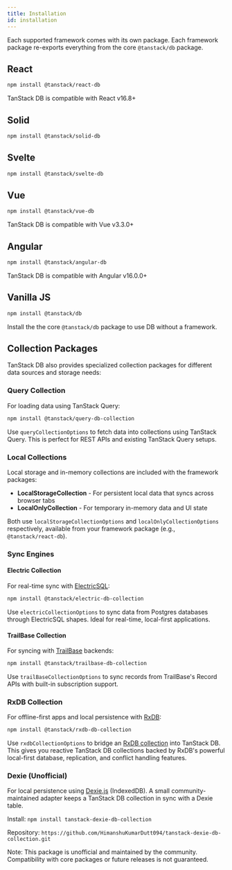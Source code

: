 ```yaml
---
title: Installation
id: installation
---
```


Each supported framework comes with its own package. Each framework package re-exports everything from the core `@tanstack/db` package.

## React

```sh
npm install @tanstack/react-db
```

TanStack DB is compatible with React v16.8+

## Solid

```sh
npm install @tanstack/solid-db
```

## Svelte

```sh
npm install @tanstack/svelte-db
```

## Vue

```sh
npm install @tanstack/vue-db
```

TanStack DB is compatible with Vue v3.3.0+

## Angular

```sh
npm install @tanstack/angular-db
```

TanStack DB is compatible with Angular v16.0.0+

## Vanilla JS

```sh
npm install @tanstack/db
```

Install the the core `@tanstack/db` package to use DB without a framework.

## Collection Packages

TanStack DB also provides specialized collection packages for different data sources and storage needs:

### Query Collection

For loading data using TanStack Query:

```sh
npm install @tanstack/query-db-collection
```

Use `queryCollectionOptions` to fetch data into collections using TanStack Query. This is perfect for REST APIs and existing TanStack Query setups.

### Local Collections

Local storage and in-memory collections are included with the framework packages:

- **LocalStorageCollection** - For persistent local data that syncs across browser tabs
- **LocalOnlyCollection** - For temporary in-memory data and UI state

Both use `localStorageCollectionOptions` and `localOnlyCollectionOptions` respectively, available from your framework package (e.g., `@tanstack/react-db`).

### Sync Engines

#### Electric Collection

For real-time sync with [ElectricSQL](https://electric-sql.com):

```sh
npm install @tanstack/electric-db-collection
```

Use `electricCollectionOptions` to sync data from Postgres databases through ElectricSQL shapes. Ideal for real-time, local-first applications.

#### TrailBase Collection

For syncing with [TrailBase](https://trailbase.io) backends:

```sh
npm install @tanstack/trailbase-db-collection
```

Use `trailBaseCollectionOptions` to sync records from TrailBase's Record APIs with built-in subscription support.

### RxDB Collection

For offline-first apps and local persistence with [RxDB](https://rxdb.info):

```sh
npm install @tanstack/rxdb-db-collection
```

Use `rxdbCollectionOptions` to bridge an [RxDB collection](https://rxdb.info/rx-collection.html) into TanStack DB.
This gives you reactive TanStack DB collections backed by RxDB's powerful local-first database, replication, and conflict handling features.

### Dexie (Unofficial)

For local persistence using [Dexie.js](https://dexie.org) (IndexedDB). A small community-maintained adapter keeps a TanStack DB collection in sync with a Dexie table.

Install: `npm install tanstack-dexie-db-collection`

Repository: `https://github.com/HimanshuKumarDutt094/tanstack-dexie-db-collection.git`

Note: This package is unofficial and maintained by the community. Compatibility with core packages or future releases is not guaranteed.
